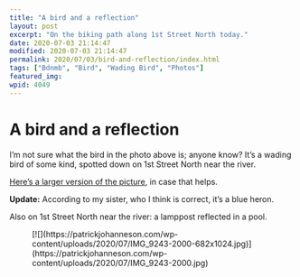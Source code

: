 ```yaml
---
title: "A bird and a reflection"
layout: post
excerpt: "On the biking path along 1st Street North today."
date: 2020-07-03 21:14:47
modified: 2020-07-03 21:14:47
permalink: 2020/07/03/bird-and-reflection/index.html
tags: ["Bdnmb", "Bird", "Wading Bird", "Photos"]
featured_img: 
wpid: 4049
---
```


# A bird and a reflection

I’m not sure what the bird in the photo above is; anyone know? It’s a wading bird of some kind, spotted down on 1st Street North near the river.

[Here’s a larger version of the picture](https://i2.wp.com/patrickjohanneson.com/wp-content/uploads/2020/07/IMG_9240-2000.jpg), in case that helps.

**Update:** According to my sister, who I think is correct, it’s a blue heron.

Also on 1st Street North near the river: a lamppost reflected in a pool.

<figure class="wp-block-image size-large">[![](https://patrickjohanneson.com/wp-content/uploads/2020/07/IMG_9243-2000-682x1024.jpg)](https://patrickjohanneson.com/wp-content/uploads/2020/07/IMG_9243-2000.jpg)</figure>